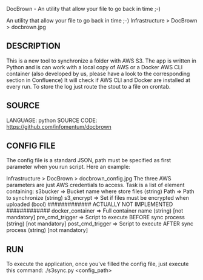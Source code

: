 DocBrown - An utility that allow your file to go back in time ;-)

An utility that allow your file to go back in time ;-)
Infrastructure > DocBrown > docbrown.jpg

## DESCRIPTION
This is a new tool to synchronize a folder with AWS S3.
The app is written in Python and is can work with a local copy of AWS or a Docker AWS CLI container (also developed by us, please have a look to the corresponding section in Confluence)
It will check if AWS CLI and Docker are installed at every run.
To store the log just route the stout to a file on crontab.

## SOURCE
LANGUAGE: python
SOURCE CODE: https://github.com/infomentum/docbrown

## CONFIG FILE
The config file is a standard JSON, path must be specified as first parameter when you run script.
Here an example:

Infrastructure > DocBrown > docbrown_config.jpg
The three AWS parameters are just AWS credentials to access.
Task is a list of element containing:
s3bucker => Bucket name where store files (string)
Path => Path to synchronize (string)
s3_encrypt => Set if files must be encrypted when uploaded (bool) ############# ACTUALLY NOT IMPLEMENTED #############
docker_container => Full container name (string) [not mandatory]
pre_cmd_trigger => Script to execute BEFORE sync process (string) [not mandatory]
post_cmd_trigger => Script to execute AFTER sync process (string) [not mandatory]

## RUN
To execute the application, once you've filled the config file, just execute this command:
./s3sync.py <config_path>

